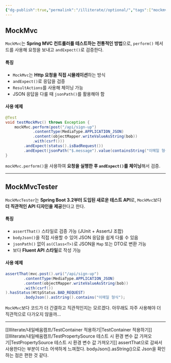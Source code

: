 ```yaml
---
{"dg-publish":true,"permalink":"/illiterate//optional/","tags":["mockmvc","mockmvctester"],"noteIcon":"","created":"2025-02-22T11:34:00","updated":"2025-03-12T02:52:18+09:00"}
---
```


## MockMvc

`MockMvc`는 **Spring MVC 컨트롤러를 테스트하는 전통적인 방법**으로, `perform()` 메서드를 사용해 요청을 보내고 `andExpect()`로 검증한다.

#### 특징

- `MockMvc`는 **Http 요청을 직접 시뮬레이션**하는 방식
- `andExpect()`로 응답을 검증
- `ResultActions`를 사용해 체이닝 가능
- JSON 응답을 다룰 때 `jsonPath()`를 활용해야 함

#### 사용 예제

```java
@Test
void testMockMvc() throws Exception {
    mockMvc.perform(post("/api/sign-up")
            .contentType(MediaType.APPLICATION_JSON)
            .content(objectMapper.writeValueAsString(bob))
            .with(csrf()))
        .andExpect(status().isBadRequest()) 
        .andExpect(jsonPath("$.message").value(containsString("이메일 형식")));
}
```

`mockMvc.perform()`을 사용하여 **요청을 실행한 후 `andExpect()`를 체이닝**해서 검증.

---

## MockMvcTester

`MockMvcTester`는 **Spring Boot 3.2부터 도입된 새로운 테스트 API**로, `MockMvc`보다 **더 직관적인 API 디자인을 제공**한다고 한다.

#### 특징

- `assertThat()` 스타일로 검증 가능 (JUnit + AssertJ 조합)
- `bodyJson()`을 직접 사용할 수 있어 JSON 응답을 쉽게 다룰 수 있음
- `jsonPath()` 없이 `as(Class<T>)`로 JSON을 `Map` 또는 DTO로 변환 가능
- 보다 **Fluent API 스타일**로 작성 가능

#### 사용 예제

```java
assertThat(mvc.post().uri("/api/sign-up")
        .contentType(MediaType.APPLICATION_JSON)
        .content(objectMapper.writeValueAsString(bob))
        .with(csrf())
).hasStatus(HttpStatus.BAD_REQUEST)
        .bodyJson().asString().contains("이메일 형식");
```

`MockMvc`보다 코드가 더 간결하고 직관적인지는 모르겠다. 아무래도 자주 사용해야 더 직관적으로 다가오지 않을까...

---
[[Illiterate/내일배움캠프/TestContainer 적용하기\|TestContainer 적용하기]]
[[Illiterate/내일배움캠프/TestPropertySource 테스트 시 환경 변수 값 가져오기\|TestPropertySource 테스트 시 환경 변수 값 가져오기]]
assertThat으로 감싸서 사용한다는 부분이 다소 어색하게 느껴졌다.
bodyJson().asString()으로 Json을 확인 하는 점은 편한 것 같다.
